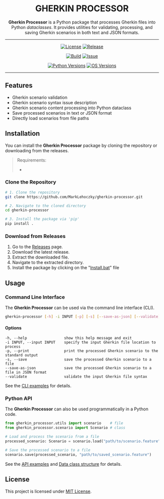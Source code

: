 <div align="center">

# GHERKIN PROCESSOR

**Gherkin Processor** is a Python package that processes Gherkin files into Python *dataclasses*. It provides utilities for validating, processing, and saving Gherkin scenarios in both text and JSON formats.

---

[![License][license-badge]][license-link]
[![Release][release-badge]][release-link]

[![Build][build-badge]][build-link]
[![Issue][issue-badge]][issue-link]

[![Python Versions][python-badge]](#)
[![OS Versions][os-badge]](#)

---

</div>

## Features

- Gherkin scenario validation
- Gherkin scenario syntax issue description
- Gherkin scenario content processing into Python dataclass
- Save processed scenarios in text or JSON format
- Directly load scenarios from file paths

## Installation

You can install the **Gherkin Processor** package by cloning the repository or downloading from the releases.

> Requirements:
> 
> - 

### Clone the Repository

```sh
# 1. Clone the repository
git clone https://github.com/MarkLehoczky/gherkin-processor.git

# 2. Navigate to the cloned directory
cd gherkin-processor

# 3. Install the package via 'pip'
pip install .
```

### Download from Releases

1. Go to the [Releases](https://github.com/MarkLehoczky/gherkin-processor/releases) page.
2. Download the latest release.
3. Extract the downloaded file.
4. Navigate to the extracted directory.
5. Install the package by clicking on the "[Install.bat](./Install.bat)" file

## Usage

### Command Line Interface

The **Gherkin Processor** can be used via the command line interface (CLI).

```sh
gherkin-processor [-h] -i INPUT [-p] [-s] [--save-as-json] [--validate]
```

#### Options

```text
-h, --help                 show this help message and exit
-i INPUT, --input INPUT    specify the input Gherkin file location to process
-p, --print                print the processed Gherkin scenario to the standard output
-s, --save                 save the processed Gherkin scenario to a file
--save-as-json             save the processed Gherkin scenario to a file in JSON format
--validate                 validate the input Gherkin file syntax
```

See the [CLI examples](examples/cli.ipynb) for details.

### Python API

The **Gherkin Processor** can also be used programmatically in a Python code.

```python
from gherkin_processor.utils import scenario    # file
from gherkin_processor.scenario import Scenario # class

# Load and process the scenario from a file
processed_scenario: Scenario = scenario.load("path/to/scenario.feature")

# Save the processed scenario to a file
scenario.save(processed_scenario, "path/to/saved_scenario.feature")
```

See the [API examples](examples/api.ipynb) and [Data class structure](examples/data.ipynb) for details.

## License

This project is licensed under [MIT License](LICENSE).

[license-link]:  https://github.com/MarkLehoczky/gherkin-processor/blob/main/LICENSE
[release-link]:  https://github.com/MarkLehoczky/gherkin-processor/releases
[build-link]:https://github.com/MarkLehoczky/gherkin-processor/actions
[issue-link]:   https://github.com/MarkLehoczky/gherkin-processor/issues

[license-badge]: https://img.shields.io/github/license/marklehoczky/gherkin-processor?style=for-the-badge&color=success
[release-badge]: https://img.shields.io/github/v/release/marklehoczky/gherkin-processor?include_prereleases&sort=date&display_name=tag&style=for-the-badge&color=success
[build-badge]:   https://img.shields.io/github/actions/workflow/status/marklehoczky/gherkin-processor/ci_main.yml?style=for-the-badge
[issue-badge]:  https://img.shields.io/github/issues/marklehoczky/gherkin-processor?style=for-the-badge
[python-badge]:  https://img.shields.io/badge/Python-3.10_%7C_latest-blue?style=for-the-badge
[os-badge]:  https://img.shields.io/badge/OS-Windows_%7C_Linux_%7C_MacOS-blue?style=for-the-badge
